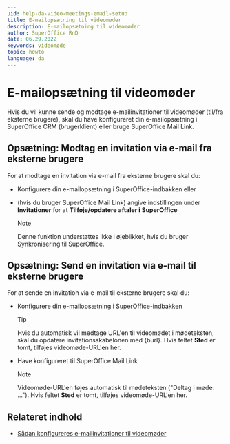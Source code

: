 ```yaml
---
uid: help-da-video-meetings-email-setup
title: E-mailopsætning til videomøder
description: E-mailopsætning til videomøder
author: SuperOffice RnD
date: 06.29.2022
keywords: videomøde
topic: howto
language: da
---
```


# E-mailopsætning til videomøder

Hvis du vil kunne sende og modtage e-mailinvitationer til videomøder (til/fra eksterne brugere), skal du have konfigureret din e-mailopsætning i SuperOffice CRM (brugerklient) eller bruge SuperOffice Mail Link.

## Opsætning: Modtag en invitation via e-mail fra eksterne brugere

For at modtage en invitation via e-mail fra eksterne brugere skal du:

* Konfigurere din e-mailopsætning i SuperOffice-indbakken eller

* (hvis du bruger SuperOffice Mail Link) angive indstillingen under **Invitationer** for at **Tilføje/opdatere aftaler i SuperOffice**

    > [!NOTE]
    > Denne funktion understøttes ikke i øjeblikket, hvis du bruger Synkronisering til SuperOffice.

## Opsætning: Send en invitation via e-mail til eksterne brugere

For at sende en invitation via e-mail til eksterne brugere skal du:

* Konfigurere din e-mailopsætning i SuperOffice-indbakken

    > [!TIP]
    > Hvis du automatisk vil medtage URL'en til videomødet i mødeteksten, skal du opdatere invitationsskabelonen med {burl}. Hvis feltet **Sted** er tomt, tilføjes videomøde-URL'en her.

* Have konfigureret til SuperOffice Mail Link

    > [!NOTE]
    > Videomøde-URL'en føjes automatisk til mødeteksten ("Deltag i møde: ..."). Hvis feltet **Sted** er tomt, tilføjes videomøde-URL'en her.

## Relateret indhold

* [Sådan konfigureres e-mailinvitationer til videomøder][1]

<!-- Referenced links -->
[1]: ../../../../../en/video-meeting/howto/configure-email-invitations.md

<!-- Referenced images --